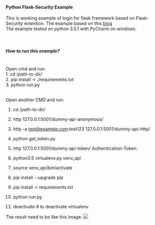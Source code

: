
<h4>Python Flask-Security Example</h4>
This is working example of login for flask framework based on Flask-Security extention. The example based on this <a href="http://mandarvaze.github.io/2015/01/token-auth-with-flask-security.html">blog</a><br/>
The example tested on python 3.5.1 with PyCharm on windows.
<br/><br/><br/>
<h5>How to run this example?</h5>
<br/>
Open cmd and run:<br/>
  1. cd /path-to-dir/<br/>
  2. pip install -r ./requirements.txt<br/>
  3. python run.py<br/>
<br/>

Open another CMD and run:<br/>
  1. cd /path-to-dir/<br/>
  2. http 127.0.0.1:5001/dummy-api-anonymous/<br/>
  3. http -a test@example.com:test123 127.0.0.1:5001/dummy-api-http/<br/>
  4. python get_token.py<br/>
  5. http 127.0.0.1:5001/dummy-api-token/  Authentication-Token:<token from get_token scirpt><br/>


1. python3.5 virtualenv.py venv_api
2. source venv_api/bin/activate
3. pip install --upgrade pip
4. pip install -r requirements.txt
5. python run.py
5. deactivate # to deactivate virtualenv

The result need to be like this image:
<img src="https://github.com/weinbergdavid/python-flask-security/blob/master/api-example.PNG"></img>
